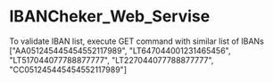# IBANCheker_Web_Servise
To validate IBAN list, execute GET command with similar list of IBANs
["AA051245445454552117989", "LT647044001231465456", "LT517044077788877777", "LT227044077788877777", "CC051245445454552117989"]
